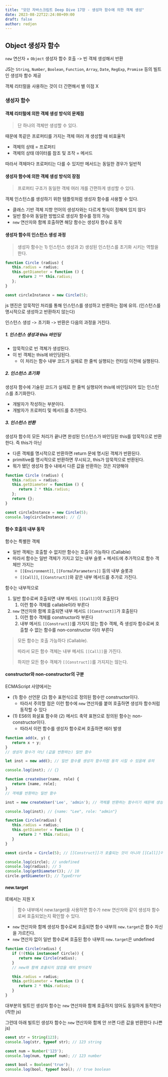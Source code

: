 ```yaml
---
title: "모던 자바스크립트 Deep Dive 17장 - 생성자 함수에 의한 객체 생성"
date: 2023-08-22T22:24:08+09:00
draft: false
author: redjen
---
```


## Object 생성자 함수

`new` 연산자 + `Object` 생성자 함수 호출 -> 빈 객체 생성해서 반환

JS는 `String`, `Number`, `Boolean`, `Function`, `Array`, `Date`, `RegExp`, `Promise` 등의 빌트인 생성자 함수 제공

객체 리터럴을 사용하는 것이 더 간편해서 별 이점 X

### 생성자 함수

#### 객체 리터럴에 의한 객체 생성 방식의 문제점

> 단 하나의 객체만 생성할 수 있다.

때문에 똑같은 프로퍼티를 가지는 객체 여러 개 생성할 때 비효율적

- 객체의 상태 = 프로퍼티
- 객체의 상태 데이터를 참조 및 조작 = 메서드

따라서 객체마다 프로퍼티는 다를 수 있지만 메서드는 동일한 경우가 일반적

#### 생성자 함수에 의한 객체 생성 방식의 장점

> 프로퍼티 구조가 동일한 객체 여러 개를 간편하게 생성할 수 있다.

객체 인스턴스를 생성하기 위한 템플릿처럼 생성자 함수를 사용할 수 있다.
- 클래스 기반 객체 지향 언어의 생성자와는 다르게 형식이 정해져 있지 않다
- 일반 함수와 동일한 방법으로 생성자 함수를 정의 가능
- `new` 연산자와 함께 호출하면 해당 함수는 생성자 함수로 동작

#### 생성자 함수의 인스턴스 생성 과정

> 생성자 함수는 1) 인스턴스 생성과 2) 생성된 인스턴스를 초기화 시키는 역할을 한다.

```js
function Circle (radius) {
   this.radius = radius;
   this.getDiameter = function () {
      return 2 ** this.radius;
   };
}

const circleInstance = new Circle(5);
```

js 엔진은 암묵적인 처리를 통해 인스턴스를 생성하고 반환하는 점에 유의.
(인스턴스를 명시적으로 생성하고 반환하지 않는다)

인스턴스 생성 -> 초기화 -> 반환은 다음의 과정을 거친다.
##### 1. 인스턴스 생성과 this 바인딩

- 암묵적으로 빈 객체가 생성된다.
- 이 빈 객체는 this에 바인딩된다.
   - 이 처리는 함수 내부 코드가 실제로 한 줄씩 실행되는 런타임 이전에 실행된다.

##### 2. 인스턴스 초기화

생성자 함수에 기술된 코드가 실제로 한 줄씩 실행되어 this에 바인딩되어 있는 인스턴스를 초기화한다.
- 개발자가 작성하는 부분이다.
- 개발자가 프로퍼티 및 메서드를 추가한다.

##### 3. 인스턴스 반환

생성자 함수의 모든 처리가 끝나면 완성된 인스턴스가 바인딩된 this를 암묵적으로 반환한다.
즉 this가 아닌 
- 다른 객체를 명시적으로 반환하면 return 문에 명시된 객체가 반환된다.
- primitive를 명시적으로 반환하면 무시되고, this가 암묵적으로 반환된다.
- 뭐가 됐던 생성자 함수 내에서 다른 값을 반환하는 것은 지양해야

```js
function Circle (radius) {
   this.radius = radius;
   this.getDiameter = function () {
      return 2 * this.radius;
   };
   return {};
}

const circleInstance = new Circle(5);
console.log(circleInstance); // {}
```

#### 함수 호출의 내부 동작

함수는 특별한 객체
- 일반 객체는 호출할 수 없지만 함수는 호출이 가능하다 (Callable)
- 따라서 함수는 일반 객체가 가지고 있는 내부 슬롯 + 메서드에 추가적으로 함수 객체만 가지는
   - `[[Environment]]`, `[[FormalParameters]]` 등의 내부 슬롯과
   - `[[Call]]`, `[[Construct]]`와 같은 내부 메서드를 추가로 가진다.

함수는 내부적으로
1. 일반 함수로써 호출되면 내부 메서드 `[[Call]]`이 호출된다
   1. 이런 함수 객체를 callable이라 부른다
2. `new` 연산자와 함께 호출되면 내부 메서드 `[[Construct]]`가 호출된다
   1. 이런 함수 객체를 constructor라 부른다
   2. 내부 메서드 `[[Construct]]`를 가지지 않는 함수 객체, 즉 생성자 함수로써 호출할 수 없는 함수를 non-constructor 이라 부른다

> 모든 함수는 호출 가능하다 (Callable). 
> 
> 따라서 모든 함수 객체는 내부 메서드 `[[Call]]`을 가진다. 
> 
> 하지만 모든 함수 객체가 `[[Construct]]`를 가지지는 않는다.

#### constructor와 non-constructor의 구분

ECMAScript 사양에서는
- (1) 함수 선언문 (2) 함수 표현식으로 정의된 함수만 constructor이다.
   - 따라서 주의할 점은 이런 함수에 `new` 연산자를 붙여 호출하면 생성자 함수처럼 동작할 수 있다
- (1) ES6의 화살표 함수와 (2) 메서드 축약 표현으로 정의된 함수는 non-constructor이다.
   - 따라서 이런 함수를 생성자 함수로써 호출하면 에러 발생

```js
function add(x, y) {
   return x + y;
}
// 생성자 함수가 아닌 (값을 반환하는) 일반 함수

let inst = new add(); // 일반 함수를 생성자 함수처럼 동작 시킬 수 있음에 유의

console.log(inst); // {}

function createUser(name, role) {
   return [name, role];
}
// 객체를 반환하는 일반 함수

inst = new createUser('Lee', 'admin'); // 객체를 반환하는 함수이기 때문에 생성자로 기능

console.log(inst); // {name: "Lee", role: "admin"}

function Circle(radius) {
   this.radius = radius;
   this.getDiameter = function () {
      return 2 * this.radius;
   }
}

const circle = Circle(5); // [[Construct]]가 호출되는 것이 아니라 [[Call]]이 호출된다

console.log(circle); // undefined
console.log(radius); // 5
console.log(getDiameter()); // 10
circle.getDiameter(); // TypeError
```

#### new.target

IE에서는 지원 X

> 함수 내부에서 new.target을 사용하면 함수가 new 연산자와 같이 생성자 함수로써 호출되었는지 확인할 수 있다.

- `new` 연산자와 함께 생성자 함수로써 호출되면 함수 내부의 `new.target`은 함수 자신을 가르킨다.
- `new` 연산자 없이 일반 함수로써 호출된 함수 내부의 `new.target`은 undefined

```js
function Circle(radius) {
   if (!(this instanceof Circle)) {
      return new Circle(radius);
   }
   // new와 함께 호출되지 않았을 때의 방어로직

   this.radius = radius;
   this.getDiameter = function () {
      return 2 * this.radius;
   }
}
```

대부분의 빌트인 생성자 함수는 `new` 연산자와 함께 호출하지 않아도 동일하게 동작한다 (착한 js)

그런데 아래 빌트인 생성자 함수는 `new` 연산자와 함께 안 쓰면 다른 값을 반환한다 (나쁜 js)

```js
const str = String(123);
console.log(str, typeof str); // 123 string

const num = Number('123');
console.log(num, typeof num); // 123 number

const bool = Boolean('true');
console.log(bool, typeof bool); // true boolean
```